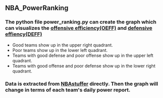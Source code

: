 ## NBA_PowerRanking

### The python file power_ranking.py can create the graph which can visualizes the [offensive efficiency(OEFF)](https://www.nbastuffer.com/analytics101/offensive-efficiency/) and [defensive effiency(DEFF)](https://www.nbastuffer.com/analytics101/defensive-efficiency/)
- Good teams show up in the upper right quadrant.
- Poor teams show up in the lower left quadrant.
- Teams with good defense and poor offense show up in the upper left quadrant.
- Teams with good offense and poor defense show up in the lower right quadrant.

### Data is extracted from [NBAstuffer](https://www.nbastuffer.com/2019-2020-nba-team-stats/) directly. Then the graph will change in terms of each team's daily power report. 
